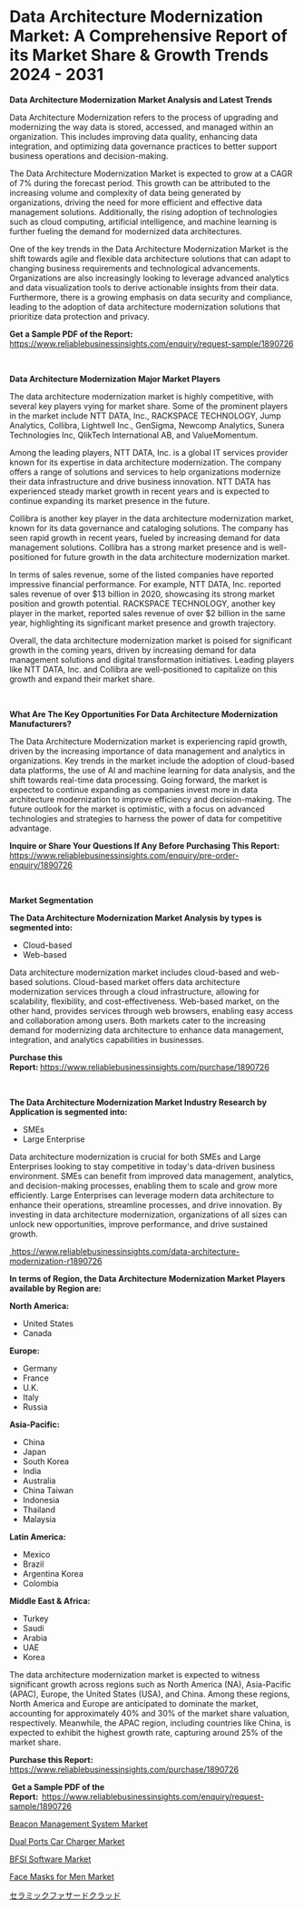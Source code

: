 <p><h1>Data Architecture Modernization Market: A Comprehensive Report of its Market Share & Growth Trends 2024 - 2031</h1></p><p><strong>Data Architecture Modernization Market Analysis and Latest Trends</strong></p>
<p><p>Data Architecture Modernization refers to the process of upgrading and modernizing the way data is stored, accessed, and managed within an organization. This includes improving data quality, enhancing data integration, and optimizing data governance practices to better support business operations and decision-making.</p><p>The Data Architecture Modernization Market is expected to grow at a CAGR of 7% during the forecast period. This growth can be attributed to the increasing volume and complexity of data being generated by organizations, driving the need for more efficient and effective data management solutions. Additionally, the rising adoption of technologies such as cloud computing, artificial intelligence, and machine learning is further fueling the demand for modernized data architectures.</p><p>One of the key trends in the Data Architecture Modernization Market is the shift towards agile and flexible data architecture solutions that can adapt to changing business requirements and technological advancements. Organizations are also increasingly looking to leverage advanced analytics and data visualization tools to derive actionable insights from their data. Furthermore, there is a growing emphasis on data security and compliance, leading to the adoption of data architecture modernization solutions that prioritize data protection and privacy.</p></p>
<p><strong>Get a Sample PDF of the Report:&nbsp;</strong> <a href="https://www.reliablebusinessinsights.com/enquiry/request-sample/1890726">https://www.reliablebusinessinsights.com/enquiry/request-sample/1890726</a></p>
<p>&nbsp;</p>
<p><strong>Data Architecture Modernization Major Market Players</strong></p>
<p><p>The data architecture modernization market is highly competitive, with several key players vying for market share. Some of the prominent players in the market include NTT DATA, Inc., RACKSPACE TECHNOLOGY, Jump Analytics, Collibra, Lightwell Inc., GenSigma, Newcomp Analytics, Sunera Technologies Inc, QlikTech International AB, and ValueMomentum.</p><p>Among the leading players, NTT DATA, Inc. is a global IT services provider known for its expertise in data architecture modernization. The company offers a range of solutions and services to help organizations modernize their data infrastructure and drive business innovation. NTT DATA has experienced steady market growth in recent years and is expected to continue expanding its market presence in the future.</p><p>Collibra is another key player in the data architecture modernization market, known for its data governance and cataloging solutions. The company has seen rapid growth in recent years, fueled by increasing demand for data management solutions. Collibra has a strong market presence and is well-positioned for future growth in the data architecture modernization market.</p><p>In terms of sales revenue, some of the listed companies have reported impressive financial performance. For example, NTT DATA, Inc. reported sales revenue of over $13 billion in 2020, showcasing its strong market position and growth potential. RACKSPACE TECHNOLOGY, another key player in the market, reported sales revenue of over $2 billion in the same year, highlighting its significant market presence and growth trajectory.</p><p>Overall, the data architecture modernization market is poised for significant growth in the coming years, driven by increasing demand for data management solutions and digital transformation initiatives. Leading players like NTT DATA, Inc. and Collibra are well-positioned to capitalize on this growth and expand their market share.</p></p>
<p>&nbsp;</p>
<p><strong>What Are The Key Opportunities For Data Architecture Modernization Manufacturers?</strong></p>
<p><p>The Data Architecture Modernization market is experiencing rapid growth, driven by the increasing importance of data management and analytics in organizations. Key trends in the market include the adoption of cloud-based data platforms, the use of AI and machine learning for data analysis, and the shift towards real-time data processing. Going forward, the market is expected to continue expanding as companies invest more in data architecture modernization to improve efficiency and decision-making. The future outlook for the market is optimistic, with a focus on advanced technologies and strategies to harness the power of data for competitive advantage.</p></p>
<p><strong>Inquire or Share Your Questions If Any Before Purchasing This Report:</strong> <a href="https://www.reliablebusinessinsights.com/enquiry/pre-order-enquiry/1890726">https://www.reliablebusinessinsights.com/enquiry/pre-order-enquiry/1890726</a></p>
<p>&nbsp;</p>
<p><strong>Market Segmentation</strong></p>
<p><strong>The Data Architecture Modernization Market Analysis by types is segmented into:</strong></p>
<p><ul><li>Cloud-based</li><li>Web-based</li></ul></p>
<p><p>Data architecture modernization market includes cloud-based and web-based solutions. Cloud-based market offers data architecture modernization services through a cloud infrastructure, allowing for scalability, flexibility, and cost-effectiveness. Web-based market, on the other hand, provides services through web browsers, enabling easy access and collaboration among users. Both markets cater to the increasing demand for modernizing data architecture to enhance data management, integration, and analytics capabilities in businesses.</p></p>
<p><strong>Purchase this Report:&nbsp;</strong><a href="https://www.reliablebusinessinsights.com/purchase/1890726">https://www.reliablebusinessinsights.com/purchase/1890726</a></p>
<p>&nbsp;</p>
<p><strong>The Data Architecture Modernization Market Industry Research by Application is segmented into:</strong></p>
<p><ul><li>SMEs</li><li>Large Enterprise</li></ul></p>
<p><p>Data architecture modernization is crucial for both SMEs and Large Enterprises looking to stay competitive in today's data-driven business environment. SMEs can benefit from improved data management, analytics, and decision-making processes, enabling them to scale and grow more efficiently. Large Enterprises can leverage modern data architecture to enhance their operations, streamline processes, and drive innovation. By investing in data architecture modernization, organizations of all sizes can unlock new opportunities, improve performance, and drive sustained growth.</p></p>
<p><a href="https://www.reliablebusinessinsights.com/data-architecture-modernization-r1890726">&nbsp;https://www.reliablebusinessinsights.com/data-architecture-modernization-r1890726</a></p>
<p><strong>In terms of Region, the Data Architecture Modernization Market Players available by Region are:</strong></p>
<p>
    <p> <strong> North America: </strong>
        <ul>
            <li>United States</li>
            <li>Canada</li>
        </ul>
        </p> 
    <p> <strong> Europe: </strong>
        <ul>
            <li>Germany</li>
            <li>France</li>
            <li>U.K.</li>
            <li>Italy</li>
            <li>Russia</li>
        </ul>
        </p> 
    <p> <strong> Asia-Pacific: </strong>
        <ul>
            <li>China</li>
            <li>Japan</li>
            <li>South Korea</li>
            <li>India</li>
            <li>Australia</li>
            <li>China Taiwan</li>
            <li>Indonesia</li>
            <li>Thailand</li>
            <li>Malaysia</li>
        </ul>
        </p> 
    <p> <strong> Latin America: </strong>
        <ul>
            <li>Mexico</li>
            <li>Brazil</li>
            <li>Argentina Korea</li>
            <li>Colombia</li>
        </ul>
        </p> 
    <p> <strong> Middle East & Africa: </strong>
        <ul>
            <li>Turkey</li>
            <li>Saudi</li>
            <li>Arabia</li>
            <li>UAE</li>
            <li>Korea</li>
        </ul>
    </p>
    </p>
<p><p>The data architecture modernization market is expected to witness significant growth across regions such as North America (NA), Asia-Pacific (APAC), Europe, the United States (USA), and China. Among these regions, North America and Europe are anticipated to dominate the market, accounting for approximately 40% and 30% of the market share valuation, respectively. Meanwhile, the APAC region, including countries like China, is expected to exhibit the highest growth rate, capturing around 25% of the market share.</p></p>
<p><strong>Purchase this Report: </strong><a href="https://www.reliablebusinessinsights.com/purchase/1890726">https://www.reliablebusinessinsights.com/purchase/1890726</a></p>
<p>&nbsp;<strong>Get a Sample PDF of the Report:&nbsp;&nbsp;</strong><a href="https://www.reliablebusinessinsights.com/enquiry/request-sample/1890726">https://www.reliablebusinessinsights.com/enquiry/request-sample/1890726</a></p>
<p><strong></strong></p>
<p><p><a href="https://github.com/mabutironaldo/Market-Research-Report-List-5/blob/main/beacon-management-system-market.md">Beacon Management System Market</a></p><p><a href="https://www.linkedin.com/pulse/dual-ports-car-charger-industry-analysis-report-its-market-size-fb79c">Dual Ports Car Charger Market</a></p><p><a href="https://github.com/Paul14Anderson63/Market-Research-Report-List-5/blob/main/bfsi-software-market.md">BFSI Software Market</a></p><p><a href="https://www.linkedin.com/pulse/face-masks-men-market-size-segmentation-trends-growth-analysis-rtksc">Face Masks for Men Market</a></p><p><a href="https://github.com/LeoraEber/Market-Research-Report-List-1/blob/main/3372678181504.md">セラミックファサードクラッド</a></p></p>
